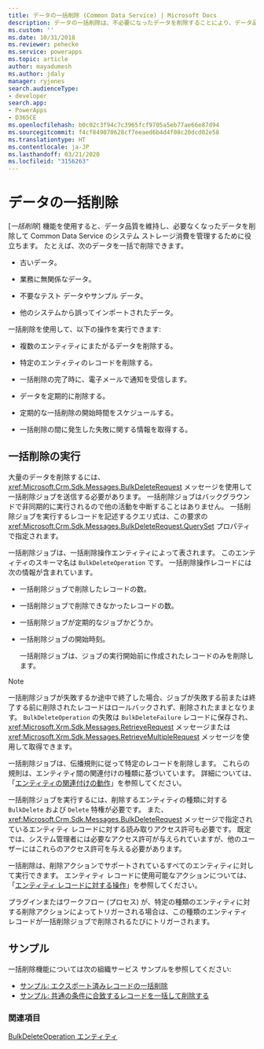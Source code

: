```yaml
---
title: データの一括削除 (Common Data Service) | Microsoft Docs
description: データの一括削除は、不必要になったデータを削除することにより、データ品質の維持およびシステム ストレージの消費管理を支援します。
ms.custom: ''
ms.date: 10/31/2018
ms.reviewer: pehecke
ms.service: powerapps
ms.topic: article
author: mayadumesh
ms.author: jdaly
manager: ryjones
search.audienceType:
- developer
search.app:
- PowerApps
- D365CE
ms.openlocfilehash: b0c02c3f94c7c3965fcf9705a5eb77ae66e87d94
ms.sourcegitcommit: f4cf849070628cf7eeaed6b4d4f08c20dcd02e58
ms.translationtype: HT
ms.contentlocale: ja-JP
ms.lasthandoff: 03/21/2020
ms.locfileid: "3156263"
---
```

# <a name="delete-data-in-bulk"></a>データの一括削除

[*一括削除*] 機能を使用すると、データ品質を維持し、必要なくなったデータを削除して Common Data Service のシステム ストレージ消費を管理するために役立ちます。 たとえば、次のデータを一括で削除できます。  
  
- 古いデータ。  
  
- 業務に無関係なデータ。  
  
- 不要なテスト データやサンプル データ。  
  
- 他のシステムから誤ってインポートされたデータ。  
  
一括削除を使用して、以下の操作を実行できます:  
  
- 複数のエンティティにまたがるデータを削除する。  
  
- 特定のエンティティのレコードを削除する。  
  
- 一括削除の完了時に、電子メールで通知を受信します。  
  
- データを定期的に削除する。  
  
- 定期的な一括削除の開始時間をスケジュールする。  
  
- 一括削除の間に発生した失敗に関する情報を取得する。  
  
## <a name="run-bulk-delete"></a>一括削除の実行

大量のデータを削除するには、<xref:Microsoft.Crm.Sdk.Messages.BulkDeleteRequest> メッセージを使用して一括削除ジョブを送信する必要があります。 一括削除ジョブはバックグラウンドで非同期的に実行されるので他の活動を中断することはありません。 一括削除ジョブを実行するレコードを記述するクエリ式は、この要求の <xref:Microsoft.Crm.Sdk.Messages.BulkDeleteRequest.QuerySet> プロパティで指定されます。  
  
 一括削除ジョブは、一括削除操作エンティティによって表されます。 このエンティティのスキーマ名は `BulkDeleteOperation` です。 一括削除操作レコードには次の情報が含まれています。  
  
- 一括削除ジョブで削除したレコードの数。  
  
- 一括削除ジョブで削除できなかったレコードの数。  
  
- 一括削除ジョブが定期的なジョブかどうか。  
  
- 一括削除ジョブの開始時刻。  
  
  一括削除ジョブは、ジョブの実行開始前に作成されたレコードのみを削除します。  
  
> [!NOTE]
>  一括削除ジョブが失敗するか途中で終了した場合、ジョブが失敗する前または終了する前に削除されたレコードはロールバックされず、削除されたままとなります。 `BulkDeleteOperation` の失敗は `BulkDeleteFailure` レコードに保存され、<xref:Microsoft.Xrm.Sdk.Messages.RetrieveRequest> メッセージまたは <xref:Microsoft.Xrm.Sdk.Messages.RetrieveMultipleRequest> メッセージを使用して取得できます。  
  
 一括削除ジョブは、伝播規則に従って特定のレコードを削除します。 これらの規則は、エンティティ間の関連付けの種類に基づいています。 詳細については、「[エンティティの関連付けの動作](/dynamics365/customer-engagement/developer/entity-relationship-behavior)」を参照してください。  
  
 一括削除ジョブを実行するには、削除するエンティティの種類に対する `BulkDelete` および `Delete` 特権が必要です。 また、<xref:Microsoft.Crm.Sdk.Messages.BulkDeleteRequest> メッセージで指定されているエンティティ レコードに対する読み取りアクセス許可も必要です。 既定では、システム管理者には必要なアクセス許可が与えられていますが、他のユーザーにはこれらのアクセス許可を与える必要があります。  
  
 一括削除は、削除アクションでサポートされているすべてのエンティティに対して実行できます。 エンティティ レコードに使用可能なアクションについては、「[エンティティ レコードに対する操作](/dynamics365/customer-engagement/developer/introduction-entities#ActionsOnEntityRecords)」を参照してください。  
  
 プラグインまたはワークフロー (プロセス) が、特定の種類のエンティティに対する削除アクションによってトリガーされる場合は、この種類のエンティティ レコードが一括削除ジョブで削除されるたびにトリガーされます。  
  
## <a name="samples"></a>サンプル

一括削除機能については次の組織サービス サンプルを参照してください:

- [サンプル: エクスポート済みレコードの一括削除](org-service/samples/bulk-delete-exported-records.md)   
- [サンプル: 共通の条件に合致するレコードを一括して削除する](org-service/samples/bulk-delete-records-match-common-criteria.md)

### <a name="see-also"></a>関連項目

[BulkDeleteOperation エンティティ](reference/entities/bulkdeleteoperation.md)
